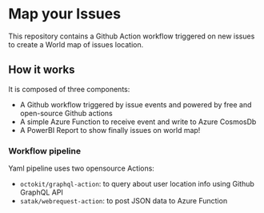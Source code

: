 # Map your Issues

This repository contains a Github Action workflow triggered on new issues to create a World map of issues location.

## How it works
It is composed of three components:

- A Github workflow triggered by issue events and powered by free and open-source Github actions
- A simple Azure Function to receive event and write to Azure CosmosDb
- A PowerBI Report to show finally issues on world map!


### Workflow pipeline
Yaml pipeline uses two opensource Actions:
- `octokit/graphql-action`: to query about user location info using Github GraphQL API
- `satak/webrequest-action`: to post JSON data to Azure Function
  
